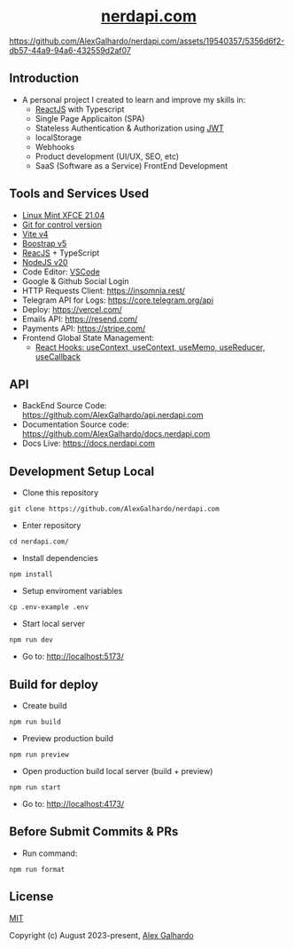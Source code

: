 <div align="center">
 <h1 align="center"><a href="https://nerdapi.com/" target="_blank">nerdapi.com</a></h1>
</div>

<https://github.com/AlexGalhardo/nerdapi.com/assets/19540357/5356d6f2-db57-44a9-94a6-432559d2af07>

## Introduction

* A personal project I created to learn and improve my skills in:
  * [ReactJS](https://react.dev/) with Typescript
  * Single Page Applicaiton (SPA)
  * Stateless Authentication & Authorization using [JWT](https://jwt.io/)
  * localStorage
  * Webhooks
  * Product development (UI/UX, SEO, etc)
  * SaaS (Software as a Service) FrontEnd Development

## Tools and Services Used

* [Linux Mint XFCE 21.04](https://linuxmint.com/)
* [Git for control version](https://git-scm.com/)
* [Vite v4](https://vitejs.dev/)
* [Boostrap v5](https://getbootstrap.com/)
* [ReacJS](https://react.dev/)  + TypeScript
* [NodeJS v20](https://nodejs.org/en)
* Code Editor: [VSCode](https://code.visualstudio.com/)
* Google & Github Social Login
* HTTP Requests Client: <https://insomnia.rest/>
* Telegram API for Logs: <https://core.telegram.org/api>
* Deploy: <https://vercel.com/>
* Emails API: <https://resend.com/>
* Payments API: <https://stripe.com/>
* Frontend Global State Management:
  * [React Hooks: useContext, useContext, useMemo, useReducer, useCallback](https://react.dev/reference/react)

## API

* BackEnd Source Code: <https://github.com/AlexGalhardo/api.nerdapi.com>
* Documentation Source code: <https://github.com/AlexGalhardo/docs.nerdapi.com>
* Docs Live: <https://docs.nerdapi.com>

## Development Setup Local

* Clone this repository

<!---->

```
git clone https://github.com/AlexGalhardo/nerdapi.com
```

* Enter repository

<!---->

```
cd nerdapi.com/
```

* Install dependencies

<!---->

```
npm install
```

* Setup enviroment variables

<!---->

```
cp .env-example .env
```

* Start local server

<!---->

```
npm run dev
```

* Go to: <http://localhost:5173/>

## Build for deploy

* Create build

<!---->

```
npm run build
```

* Preview production build

<!---->

```
npm run preview
```

* Open production build local server (build + preview)

<!---->

```
npm run start
```

* Go to: <http://localhost:4173/>

## Before Submit Commits & PRs

* Run command:

<!---->

```
npm run format
```

<!---->

## License

[MIT](http://opensource.org/licenses/MIT)

Copyright (c) August 2023-present, [Alex Galhardo](https://github.com/AlexGalhardo)

